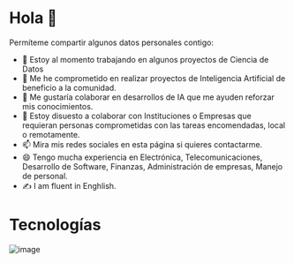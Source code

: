# Hola  👋
Permíteme compartir algunos datos personales contigo:

- 🔭 Estoy al momento trabajando en algunos proyectos de Ciencia de Datos
- 🌱 Me he comprometido en realizar proyectos de Inteligencia Artificial de beneficio a la comunidad.
- 👯 Me gustaría colaborar en desarrollos de IA que me ayuden reforzar mis conocimientos.
- 🤔 Estoy disuesto a colaborar con Instituciones o Empresas que requieran personas comprometidas con las tareas encomendadas, local o remotamente.
- 📫 Mira mis redes sociales en esta página si quieres contactarme.
- 😄 Tengo mucha experiencia en Electrónica, Telecomunicaciones, Desarrollo de Software, Finanzas, Administración de empresas, Manejo de personal.
- ✍ I am fluent in Enghlish.
#
# Tecnologías

![image](https://github.com/user-attachments/assets/89ab202d-a1d7-4081-b89f-53a72f391410)




